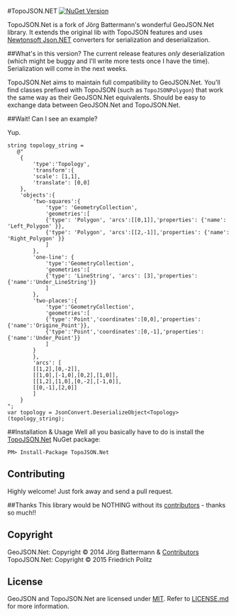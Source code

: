 ﻿#TopoJSON.NET [![NuGet Version](http://img.shields.io/nuget/v/TopoJSON.NET.svg?style=flat)](https://www.nuget.org/packages/TopoJSON.NET/)

TopoJSON.Net is a fork of Jörg Battermann's wonderful GeoJSON.Net library. It extends the original lib with TopoJSON features and uses [Newtonsoft Json.NET](http://json.codeplex.com) converters for serialization and deserialization.

##What's in this version?
The current release features *only* deserialization (which might be buggy and I'll write more tests once I have the time). Serialization will come in the next weeks.

TopoJSON.Net aims to maintain full compatibility to GeoJSON.Net. You'll find classes prefixed with TopoJSON (such as `TopoJSONPolygon`) that work the same way as their GeoJSON.Net equivalents. Should be easy to exchange data between GeoJSON.Net and TopoJSON.Net.

##Wait! Can I see an example?

Yup.

    string topology_string = 
       @"
        {
            'type':'Topology',
            'transform':{
            'scale': [1,1],
            'translate': [0,0]
        },
        'objects':{
            'two-squares':{
                'type': 'GeometryCollection',
                'geometries':[
                {'type': 'Polygon', 'arcs':[[0,1]],'properties': {'name': 'Left_Polygon' }},
                {'type': 'Polygon', 'arcs':[[2,-1]],'properties': {'name': 'Right_Polygon' }}
                ]
            },
            'one-line': {
                'type':'GeometryCollection',
                'geometries':[
                {'type': 'LineString', 'arcs': [3],'properties':{'name':'Under_LineString'}}
                ]
            },
            'two-places':{
                'type':'GeometryCollection',
                'geometries':[
                {'type':'Point','coordinates':[0,0],'properties':{'name':'Origine_Point'}},
                {'type':'Point','coordinates':[0,-1],'properties':{'name':'Under_Point'}}
                ]
            }
            },
            'arcs': [
            [[1,2],[0,-2]],
            [[1,0],[-1,0],[0,2],[1,0]],
            [[1,2],[1,0],[0,-2],[-1,0]],
            [[0,-1],[2,0]]
            ]
        }
    ";
    var topology = JsonConvert.DeserializeObject<Topology>(topology_string);

##Installation & Usage
Well all you basically have to do is install the [TopoJSON.Net](https://www.nuget.org/packages/TopoJSON.Net/) NuGet package:

`PM> Install-Package TopoJSON.Net`

## Contributing
Highly welcome! Just fork away and send a pull request.


##Thanks
This library would be NOTHING without its [contributors](https://github.com/jbattermann/GeoJSON.Net/graphs/contributors) - thanks so much!!

## Copyright

GeoJSON.Net: Copyright © 2014 Jörg Battermann & [Contributors](https://github.com/jbattermann/GeoJSON.Net/graphs/contributors)
TopoJSON.Net: Copyright © 2015 Friedrich Politz

## License

GeoJSON and TopoJSON.Net are licensed under [MIT](http://www.opensource.org/licenses/mit-license.php "Read more about the MIT license form"). Refer to [LICENSE.md](https://github.com/Freddixx/TopoJSON.Net/blob/master/LICENSE.md) for more information.

